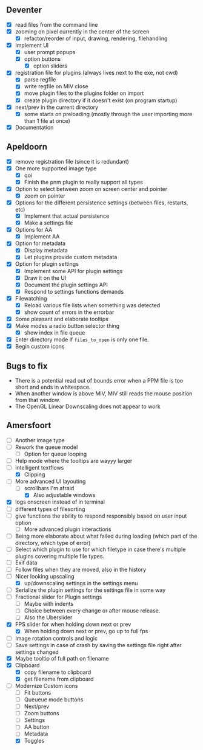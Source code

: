 ## Deventer
- [x] read files from the command line
- [x] zooming on pixel currently in the center of the screen
	- [x] refactor/reorder of input, drawing, rendering, filehandling
- [x] Implement UI
	- [x] user prompt popups
	- [x] option buttons
		- [x] option sliders
- [x] registration file for plugins (always lives next to the exe, not cwd)
	- [x] parse regfile
	- [x] write regfile on MIV close
	- [x] move plugin files to the plugins folder on import
	- [x] create plugin directory if it doesn't exist (on program startup)
- [x] next/prev in the current directory
	- [x] some starts on preloading (mostly through the user importing more than 1 file at once)
- [x] Documentation

## Apeldoorn
- [x] remove registration file (since it is redundant)
- [x] One more supported image type
	- [x] qoi
	- [x] Finish the pnm plugin to really support all types
- [x] Option to select between zoom on screen center and pointer
	- [x] zoom on pointer
- [x] Options for the different persistence settings (between files, restarts, etc)
	- [x] Implement that actual persistence
	- [x] Make a settings file
- [x] Options for AA
	- [x] Implement AA
- [x] Option for metadata
	- [x] Display metadata
	- [x] Let plugins provide custom metadata
- [x] Option for plugin settings
	- [x] Implement some API for plugin settings
	- [x] Draw it on the UI
	- [x] Document the plugin settings API
	- [x] Respond to settings functions demands
- [x] Filewatching
	- [x] Reload various file lists when something was detected
	- [x] show count of errors in the errorbar
- [x] Some pleasant and elaborate tooltips
- [x] Make modes a radio button selector thing
	- [x] show index in file queue
- [x] Enter directory mode if `files_to_open` is only one file.
- [x] Begin custom icons

## Bugs to fix
- There is a potential read out of bounds error when a PPM file is too short and ends in whitespace.
- When another window is above MIV, MIV still reads the mouse position from that window.
- The OpenGL Linear Downscaling does not appear to work

## Amersfoort
- [ ] Another image type
- [ ] Rework the queue model
	- [ ] Option for queue looping
- [ ] Help mode where the tooltips are wayyy larger
- [ ] intelligent textflows
	- [x] Clipping
- [ ] More advanced UI layouting
	- [ ] scrollbars I'm afraid
		- [x] Also adjustable windows
- [x] logs onscreen instead of in terminal
- [ ] different types of filesorting
- [ ] give functions the ability to respond responsibly based on user input option
	- [ ] More advanced plugin interactions
- [ ] Being more elaborate about what failed during loading (which part of the directory, which type of error)
- [ ] Select which plugin to use for which filetype in case there's multiple plugins covering multiple file types.
- [ ] Exif data
- [ ] Follow files when they are moved, also in the history
- [ ] Nicer looking upscaling
	- [x] up/downscaling settings in the settings menu
- [ ] Serialize the plugin settings for the settings file in some way
- [ ] Fractional slider for Plugin settings
	- [ ] Maybe with indents
	- [ ] Choice between every change or after mouse release.
	- [ ] Also the Uberslider
- [x] FPS slider for when holding down next or prev
	- [x] When holding down next or prev, go up to full fps
- [ ] Image rotation controls and logic
- [ ] Save settings in case of crash by saving the settings file right after settings changed
- [x] Maybe tooltip of full path on filename
- [x] Clipboard
	- [x] copy filename to clipboard
	- [x] get filename from clipboard
- [ ] Modernize Custom icons
	- [ ] Fit buttons
	- [ ] Queueue mode buttons
	- [ ] Next/prev
	- [ ] Zoom buttons
	- [ ] Settings
	- [ ] AA button
	- [ ] Metadata
	- [x] Toggles
